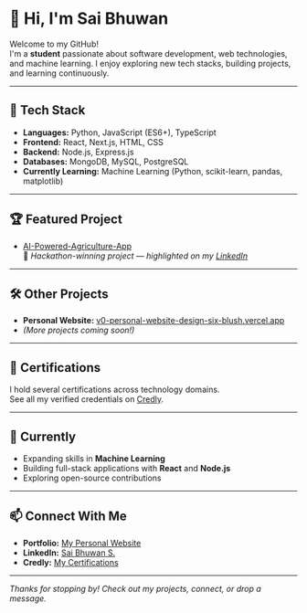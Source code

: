 # 👋 Hi, I'm Sai Bhuwan

Welcome to my GitHub!  
I'm a **student** passionate about software development, web technologies, and machine learning. I enjoy exploring new tech stacks, building projects, and learning continuously.

---

## 🚀 Tech Stack

- **Languages:** Python, JavaScript (ES6+), TypeScript
- **Frontend:** React, Next.js, HTML, CSS
- **Backend:** Node.js, Express.js
- **Databases:** MongoDB, MySQL, PostgreSQL
- **Currently Learning:** Machine Learning (Python, scikit-learn, pandas, matplotlib)

---

## 🏆 Featured Project

- [AI-Powered-Agriculture-App](https://github.com/UnKnownnPasta/AI-Powered-Agriculture-App)  
  🏅 *Hackathon-winning project — highlighted on my [LinkedIn](https://www.linkedin.com/in/sai-bhuwan-s/)*

---

## 🛠️ Other Projects

- **Personal Website:** [v0-personal-website-design-six-blush.vercel.app](https://v0-personal-website-design-six-blush.vercel.app/)
- *(More projects coming soon!)*

---

## 📜 Certifications

I hold several certifications across technology domains.  
See all my verified credentials on [Credly](https://www.credly.com/users/sai-bhuwan-s/).

---

## 🌱 Currently

- Expanding skills in **Machine Learning**
- Building full-stack applications with **React** and **Node.js**
- Exploring open-source contributions

---

## 📫 Connect With Me

- **Portfolio:** [My Personal Website](https://v0-personal-website-design-six-blush.vercel.app/)
- **LinkedIn:** [Sai Bhuwan S.](https://www.linkedin.com/in/sai-bhuwan-s/)
- **Credly:** [My Certifications](https://www.credly.com/users/sai-bhuwan-s/)

---

*Thanks for stopping by! Check out my projects, connect, or drop a message.*

